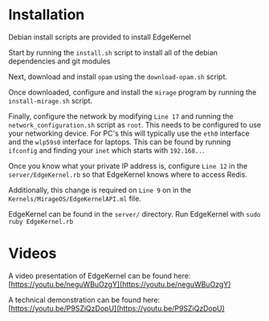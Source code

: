 # Installation

Debian install scripts are provided to install EdgeKernel

Start by running the `install.sh` script to install all of the debian dependencies and git modules

Next, download and install `opam` using the `download-opam.sh` script.

Once downloaded, configure and install the `mirage` program by running the `install-mirage.sh` script.

Finally, configure the network by modifying `Line 17` and running the `network_configuration.sh` script as `root`.
This needs to be configured to use your networking device. For PC's this will typically use the `eth0` interface and the `wlp59s0` interface for laptops. This can be found by running `ifconfig` and finding your `inet` which starts with `192.168..`.

Once you know what your private IP address is, configure `Line 12` in the `server/EdgeKernel.rb` so that EdgeKernel knows where to access Redis. 

Additionally, this change is required on `Line 9` on in the `Kernels/MirageOS/EdgeKernelAPI.ml` file.


EdgeKernel can be found in the `server/` directory.
Run EdgeKernel with `sudo ruby EdgeKernel.rb`

# Videos

A video presentation of EdgeKernel can be found here: [https://youtu.be/neguWBuOzgY](https://youtu.be/neguWBuOzgY)

A technical demonstration can be found here: [https://youtu.be/P9SZiQzDopU](https://youtu.be/P9SZiQzDopU)

